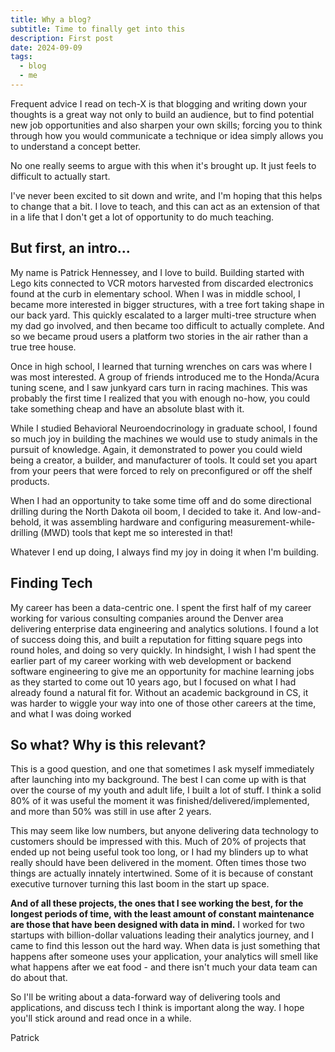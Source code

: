 ```yaml
---
title: Why a blog?
subtitle: Time to finally get into this
description: First post
date: 2024-09-09
tags:
  - blog
  - me
---
```


Frequent advice I read on tech-X is that blogging and writing down your thoughts is a great way not only to build an audience, but to find potential new job opportunities and also sharpen your own skills; forcing you to think through how you would communicate a technique or idea simply allows you to understand a concept better.

No one really seems to argue with this when it's brought up. It just feels to difficult to actually start.

I've never been excited to sit down and write, and I'm hoping that this helps to change that a bit. I love to teach, and this can act as an extension of that in a life that I don't get a lot of opportunity to do much teaching.
  
## But first, an intro...

My name is Patrick Hennessey, and I love to build. Building started with Lego kits connected to VCR motors harvested from discarded electronics found at the curb in elementary school. When I was in middle school, I became more interested in bigger structures, with a tree fort taking shape in our back yard. This quickly escalated to a larger multi-tree structure when my dad go involved, and then became too difficult to actually complete. And so we became proud users a platform two stories in the air rather than a true tree house.

Once in high school, I learned that turning wrenches on cars was where I was most interested. A group of friends introduced me to the Honda/Acura tuning scene, and I saw junkyard cars turn in racing machines. This was probably the first time I realized that you with enough no-how, you could take something cheap and have an absolute blast with it.

While I studied Behavioral Neuroendocrinology in graduate school, I found so much joy in building the machines we would use to study animals in the pursuit of knowledge. Again, it demonstrated to power you could wield being a creator, a builder, and manufacturer of tools. It could set you apart from your peers that were forced to rely on preconfigured or off the shelf products.

When I had an opportunity to take some time off and do some directional drilling during the North Dakota oil boom, I decided to take it. And low-and-behold, it was assembling hardware and configuring measurement-while-drilling (MWD) tools that kept me so interested in that! 

Whatever I end up doing, I always find my joy in doing it when I'm building.

## Finding Tech

My career has been a data-centric one. I spent the first half of my career working for various consulting companies around the Denver area delivering enterprise data engineering and analytics solutions. I found a lot of success doing this, and built a reputation for fitting square pegs into round holes, and doing so very quickly. In hindsight, I wish I had spent the earlier part of my career working with web development or backend software engineering to give me an opportunity for machine learning jobs as they started to come out 10 years ago, but I focused on what I had already found a natural fit for. Without an academic background in CS, it was harder to wiggle your way into one of those other careers at the time, and what I was doing worked

## So what? Why is this relevant?

This is a good question, and one that sometimes I ask myself immediately after launching into my background. The best I can come up with is that over the course of my youth and adult life, I built a lot of stuff. I think a solid 80% of it was useful the moment it was finished/delivered/implemented, and more than 50% was still in use after 2 years. 

This may seem like low numbers, but anyone delivering data technology to customers should be impressed with this. Much of 20% of projects that ended up not being useful took too long, or I had my blinders up to what really should have been delivered in the moment. Often times those two things are actually innately intertwined. Some of it is because of constant executive turnover turning this last boom in the start up space.

**And of all these projects, the ones that I see working the best, for the longest periods of time, with the least amount of constant maintenance are those that have been designed with data in mind.** I worked for two startups with billion-dollar valuations leading their analytics journey, and I came to find this lesson out the hard way. When data is just something that happens after someone uses your application, your analytics will smell like what happens after we eat food - and there isn't much your data team can do about that.

So I'll be writing about a data-forward way of delivering tools and applications, and discuss tech I think is important along the way. I hope you'll stick around and read once in a while.



Patrick